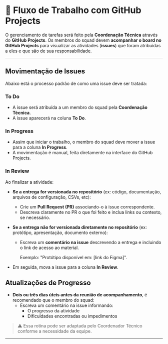 # 🔄 Fluxo de Trabalho com GitHub Projects

O gerenciamento de tarefas será feito pela **Coordenação Técnica** através do **GitHub Projects**. Os membros do squad devem **acompanhar o board no GitHub Projects** para visualizar as atividades (**issues**) que foram atribuídas a eles e que são de sua responsabilidade.

---

## Movimentação de Issues

Abaixo está o processo padrão de como uma issue deve ser tratada:

### To Do
- A issue será atribuída a um membro do squad pela **Coordenação Técnica**.
- A issue aparecerá na coluna **To Do**.

### In Progress
- Assim que iniciar o trabalho, o membro do squad deve mover a issue para a coluna **In Progress**.
- A movimentação é manual, feita diretamente na interface do GitHub Projects.


### In Review

Ao finalizar a atividade:

- **Se a entrega for versionada no repositório** (ex: código, documentação, arquivos de configuração, CSVs, etc):
  - Crie um **Pull Request (PR)** associando-o à issue correspondente.
  - Descreva claramente no PR o que foi feito e inclua links ou contexto, se necessário.

- **Se a entrega não for versionada diretamente no repositório** (ex: protótipo, apresentação, documento externo):
  - Escreva um **comentário na issue** descrevendo a entrega e incluindo o link de acesso ao material.
    
    Exemplo: "Protótipo disponível em: [link do Figma]".
    
- Em seguida, mova a issue para a coluna **In Review**.

## Atualizações de Progresso

- **Dois ou três dias úteis antes da reunião de acompanhamento**, é recomendado que o membro do squad:
  - Escreva um comentário na issue informando:
    - O progresso da atividade
    - Dificuldades encontradas ou impedimentos

> ⚠️ Essa rotina pode ser adaptada pelo Coordenador Técnico conforme a necessidade da equipe.

---


   
